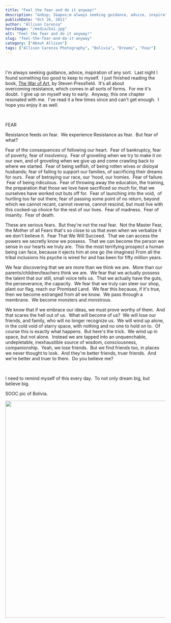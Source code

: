 ```yaml
---
title: "Feel the fear and do it anyway!"
description: "&nbsp; I&apos;m always seeking guidance, advice, inspiration of any sort.  Last night I found something too good to keep to "
publishDate: "Oct 26, 2011"
author: "Allison Carenza"
heroImage: "/media/bo1.jpg"
alt: "Feel the fear and do it anyway!"
slug: "feel-the-fear-and-do-it-anyway"
category: ["About Allison"]
tags: ["Allison Carenza Photography", "Bolivia", "Dreams", "Fear"]
---
```


<p>&nbsp;</p>
<p>I&apos;m always seeking guidance, advice, inspiration of any sort.  Last night I found something too good to keep to myself.  I just finished reading the book, <a href="http://www.stevenpressfield.com/the-war-of-art/">The War of Art,</a> by Steven Pressfield.  It&apos;s all about overcoming resistance, which comes in all sorts of forms.  For me it&apos;s doubt.  I give up on myself way to early.  Anyway, this one chapter resonated with me.  I&apos;ve read it a few times since and can&apos;t get enough.  I hope you enjoy it as well.</p>
<p>&nbsp;</p>
<p>FEAR</p>
<p>Resistance feeds on fear.  We experience Resistance as fear.  But fear of what?</p>
<p>Fear of the consequences of following our heart.  Fear of bankruptcy, fear of poverty, fear of insolvency.  Fear of groveling when we try to make it on our own, and of groveling when we give up and come crawling back to where we started.  Fear of being selfish, of being rotten wives or disloyal husbands; fear of failing to support our families, of sacrificing their dreams for ours.  Fear of betraying our race, our &#8216;hood, our homies.  Fear of failure.  Fear of being ridiculous.  Fear of throwing away the education, the training, the preparation that those we love have sacrificed so much for, that we ourselves have worked out buts off for.  Fear of launching into the void,  of hurtling too far out there; fear of passing some point of no return, beyond which we cannot recant, cannot reverse, cannot rescind, but must live with this cocked-up choice for the rest of our lives.  Fear of madness.  Fear of insanity.  Fear of death.</p>
<p>These are serious fears.  But they&apos;re not the real fear.  Not the Master Fear, the Mother of all Fears that&apos;s so close to us that even when we verbalize it we don&apos;t believe it.  Fear That We Will Succeed.  That we can access the powers we secretly know we possess.  That we can become the person we sense in our hearts we truly are.  This the most terrifying prospect a human being can face, because it ejects him at one go (he imagines) From all the tribal inclusions his psyche is wired for and has been for fifty million years.</p>
<p>We fear discovering that we are more than we think we are.  More than our parents/children/teachers think we are.  We fear that we actually possess the talent that our still, small voice tells us.  That we actually have the guts, the perseverance, the capacity.  We fear that we truly can steer our shop, plant our flag, reach our Promised Land.  We fear this because, if it&apos;s true, then we become estranged from all we know.  We pass through a membrane.  We become monsters and monstrous.</p>
<p>We know that if we embrace our ideas, we must prove worthy of them.  And that scares the hell out of us.  What will become of us?  We will lose our friends, and family, who will no longer recognize us.  We will wind up alone, in the cold void of starry space, with nothing and no one to hold on to.  Of course this is exactly what happens.  But here&apos;s the trick.  We wind up in space, but not alone.  Instead we are tapped into an unquenchable, undepletable, inexhaustible source of wisdom, consciousness, companionship.  Yeah, we lose friends.  But we find friends too, in places we never thought to look.  And they&apos;re better friends, truer friends.  And we&apos;re better and truer to them.  Do you believe me?</p>
<p>&nbsp;</p>
<p>I need to remind myself of this every day.  To not only dream big, but believe big.</p>
<p>SOOC pic of Bolivia.</p>
<p><img class="aligncenter size-full wp-image-3561" title="bo1" src="/media/bo1.jpg" alt="" width="930" height="680"   /></p>
